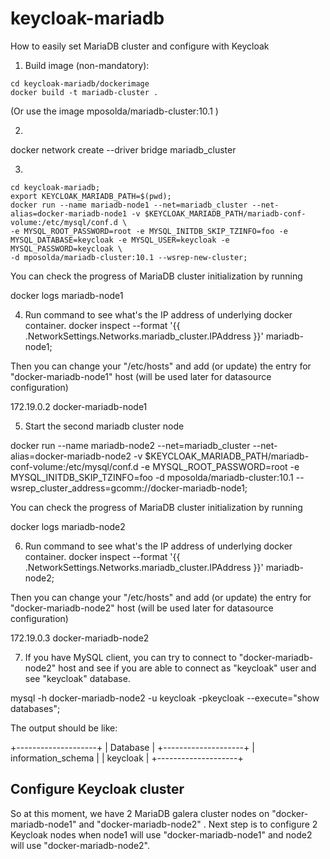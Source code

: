 # keycloak-mariadb
How to easily set MariaDB cluster and configure with Keycloak

1) Build image (non-mandatory):

```
cd keycloak-mariadb/dockerimage
docker build -t mariadb-cluster .
```

(Or use the image mposolda/mariadb-cluster:10.1 )


2) 

docker network create --driver bridge mariadb_cluster


3) 
```
cd keycloak-mariadb;
export KEYCLOAK_MARIADB_PATH=$(pwd);
docker run --name mariadb-node1 --net=mariadb_cluster --net-alias=docker-mariadb-node1 -v $KEYCLOAK_MARIADB_PATH/mariadb-conf-volume:/etc/mysql/conf.d \ 
-e MYSQL_ROOT_PASSWORD=root -e MYSQL_INITDB_SKIP_TZINFO=foo -e MYSQL_DATABASE=keycloak -e MYSQL_USER=keycloak -e MYSQL_PASSWORD=keycloak \
-d mposolda/mariadb-cluster:10.1 --wsrep-new-cluster;
```
 
You can check the progress of MariaDB cluster initialization by running

docker logs mariadb-node1


4) Run command to see what's the IP address of underlying docker container.
docker inspect --format '{{ .NetworkSettings.Networks.mariadb_cluster.IPAddress }}' mariadb-node1;

Then you can change your "/etc/hosts" and add (or update) the entry for "docker-mariadb-node1" host (will be used later for datasource configuration)

172.19.0.2 docker-mariadb-node1


5) Start the second mariadb cluster node

docker run --name mariadb-node2 --net=mariadb_cluster --net-alias=docker-mariadb-node2 -v $KEYCLOAK_MARIADB_PATH/mariadb-conf-volume:/etc/mysql/conf.d 
-e MYSQL_ROOT_PASSWORD=root -e MYSQL_INITDB_SKIP_TZINFO=foo -d mposolda/mariadb-cluster:10.1 --wsrep_cluster_address=gcomm://docker-mariadb-node1;

You can check the progress of MariaDB cluster initialization by running

docker logs mariadb-node2


6) Run command to see what's the IP address of underlying docker container.
docker inspect --format '{{ .NetworkSettings.Networks.mariadb_cluster.IPAddress }}' mariadb-node2;
   
Then you can change your "/etc/hosts" and add (or update) the entry for "docker-mariadb-node2" host (will be used later for datasource configuration)
   
172.19.0.3 docker-mariadb-node2


7) If you have MySQL client, you can try to connect to "docker-mariadb-node2" host and see if you are able to connect as "keycloak" user and see "keycloak" database.

mysql -h docker-mariadb-node2 -u keycloak -pkeycloak --execute="show databases";

The output should be like:

+--------------------+
| Database           |
+--------------------+
| information_schema |
| keycloak           |
+--------------------+


## Configure Keycloak cluster

So at this moment, we have 2 MariaDB galera cluster nodes on "docker-mariadb-node1" and "docker-mariadb-node2" . Next step is to 
 configure 2 Keycloak nodes when node1 will use "docker-mariadb-node1" and node2 will use "docker-mariadb-node2". 